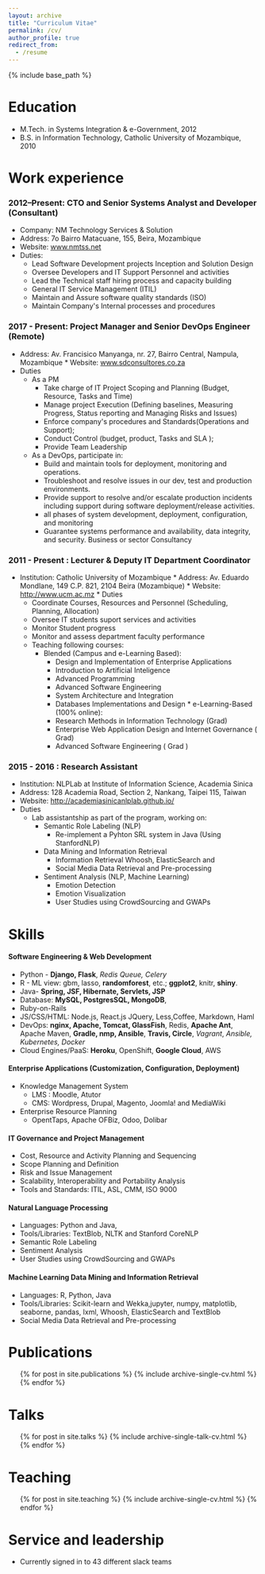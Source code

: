 ```yaml
---
layout: archive
title: "Curriculum Vitae"
permalink: /cv/
author_profile: true
redirect_from:
  - /resume
---
```


{% include base_path %}

Education
======
* M.Tech. in  Systems Integration & e-Government, 2012
* B.S. in Information Technology, Catholic University of Mozambique, 2010



Work experience
======
### 2012–Present: CTO and Senior Systems Analyst and Developer (Consultant)
   * Company: NM Technology Services & Solution
   * Address:  7o Bairro Matacuane, 155, Beira, Mozambique
   * Website: www.nmtss.net
   * Duties: 
	    * Lead Software Development projects Inception and Solution Design
	    * Oversee Developers and IT Support Personnel and activities
	    * Lead the Technical staff hiring process and capacity building
	    * General IT Service Management (ITIL)
	    * Maintain and Assure software quality standards (ISO)
	    * Maintain Company's Internal processes and procedures


### 2017 - Present: Project Manager and Senior DevOps Engineer (Remote)
   * Address:  Av. Francisico Manyanga, nr. 27, Bairro Central, Nampula, Mozambique
    * Website:  www.sdconsultores.co.za
   * Duties
	    * As a PM
	      * Take charge of IT Project Scoping and Planning (Budget, Resource, Tasks and Time)
	      * Manage project Execution (Defining baselines, Measuring Progress, Status reporting and
	Managing Risks and Issues)
	      * Enforce company's procedures and Standards(Operations and Support);
	      * Conduct Control (budget, product, Tasks and SLA );
	      * Provide Team Leadership
	 * As a DevOps, participate in:
	      * Build and maintain tools for deployment, monitoring and operations.
	      * Troubleshoot and resolve issues in our dev, test and production environments.
	      * Provide support to resolve and/or escalate production incidents including support during
	software deployment/release activities.
	      * all phases of system development, deployment, configuration, and monitoring
	      * Guarantee systems performance and availability, data integrity, and security.
	Business or sector Consultancy

### 2011 - Present : Lecturer & Deputy IT Department Coordinator
   * Institution: Catholic University of Mozambique
    * Address: Av. Eduardo Mondlane, 149 C.P. 821, 2104 Beira (Mozambique)
    * Website: http://www.ucm.ac.mz
    * Duties
	   * Coordinate Courses, Resources and Personnel (Scheduling, Planning, Allocation)
	   * Oversee IT students suport services and activities
	   * Monitor Student progress
	   * Monitor and assess department faculty performance
	   * Teaching following courses:
			* Blended (Campus and e-Learning Based):
				* Design and Implementation of Enterprise Applications
				* Introduction to Artificial Inteligence
				* Advanced Programming
				* Advanced Software Engineering
				* System Architecture and Integration
				* Databases Implementations and Design
			 * e-Learning-Based (100% online):
				* Research Methods in Information Technology (Grad)
				* Enterprise Web Application Design and Internet Governance ( Grad)
				* Advanced Software Engineering ( Grad )
         
### 2015 - 2016 : Research Assistant 
   * Institution:  NLPLab at Institute of Information Science, Academia Sinica
   * Address: 128 Academia Road, Section 2, Nankang, Taipei 115, Taiwan
   * Website: http://academiasinicanlplab.github.io/
   * Duties
	   * Lab assistantship as part of the program, working on:
	      * Semantic Role Labeling (NLP)
	        * Re-implement a Pyhton SRL system in Java (Using StanfordNLP)    
	      * Data Mining and Information Retrieval
	        *  Information Retrieval Whoosh, ElasticSearch and
	        *  Social Media Data Retrieval and Pre-processing
	      * Sentiment Analysis (NLP, Machine Learning)
	        * Emotion Detection
	        * Emotion Visualization 
	        * User Studies using CrowdSourcing and GWAPs



Skills
======
#### Software Engineering & Web Development
  * Python - **Django, Flask**, *Redis Queue, Celery*
  * R - ML view: gbm, lasso, **randomforest**, etc.; **ggplot2**, knitr, **shiny**. 
  * Java- **Spring, JSF, Hibernate, Servlets, JSP**
  * Database: **MySQL, PostgresSQL, MongoDB**, 
  * Ruby-on-Rails
  * JS/CSS/HTML: Node.js, React.js JQuery, Less,Coffee, Markdown, Haml  
  * DevOps: **nginx, Apache, Tomcat, GlassFish**, Redis, **Apache Ant**, Apache Maven, **Gradle, nmp, Ansible**, **Travis, Circle**, *Vagrant*, *Ansible, Kubernetes, Docker*
   *  Cloud Engines/PaaS: **Heroku**, OpenShift, **Google Cloud**, AWS 

#### Enterprise Applications (Customization, Configuration, Deployment)
  * Knowledge Management System
    * LMS : Moodle, Atutor
    * CMS: Wordpress, Drupal, Magento, Joomla! and MediaWiki
  * Enterprise Resource Planning
    *  OpentTaps, Apache OFBiz, Odoo, Dolibar

#### IT Governance and Project Management
  * Cost, Resource and Activity Planning and Sequencing
  * Scope Planning and Definition
  * Risk and Issue Management
  * Scalability, Interoperability and Portability Analysis
  * Tools and Standards: ITIL, ASL, CMM, ISO 9000

#### Natural Language Processing 
  * Languages: Python and Java, 
  * Tools/Libraries:   TextBlob, NLTK and Stanford CoreNLP
  * Semantic Role Labeling 
  * Sentiment Analysis
  * User Studies using CrowdSourcing and GWAPs   

#### Machine Learning Data Mining and Information Retrieval 
*  Languages: R, Python, Java
* Tools/Libraries:  Scikit-learn and Wekka,jupyter, numpy, matplotlib, seaborne, pandas, lxml, Whoosh, ElasticSearch and TextBlob
*  Social Media Data Retrieval and Pre-processing

 
Publications
======
  <ul>{% for post in site.publications %}
    {% include archive-single-cv.html %}
  {% endfor %}</ul>
  
Talks
======
  <ul>{% for post in site.talks %}
    {% include archive-single-talk-cv.html %}
  {% endfor %}</ul>
  
Teaching
======
  <ul>{% for post in site.teaching %}
    {% include archive-single-cv.html %}
  {% endfor %}</ul>
  
Service and leadership
======
* Currently signed in to 43 different slack teams
